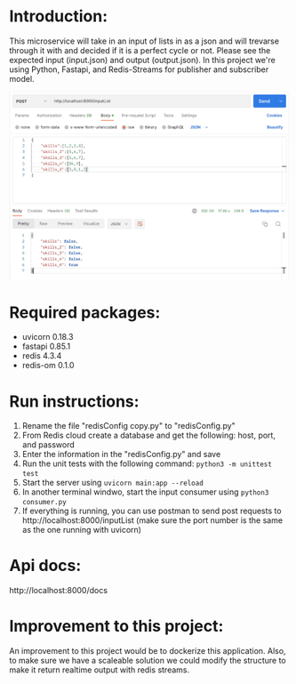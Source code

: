 # Introduction:
This microservice will take in an input of lists in as a json and will trevarse through it with and decided if it is a perfect cycle or not. Please see the expected input (input.json) and output (output.json). In this project we're using Python, Fastapi, and Redis-Streams for publisher and subscriber model.

![Post man image](/imgs/postman.png)

# Required packages:
- uvicorn 0.18.3
- fastapi 0.85.1
- redis 4.3.4
- redis-om 0.1.0

# Run instructions:
1. Rename the file "redisConfig copy.py" to "redisConfig.py"
2. From Redis cloud create a database and get the following: host, port, and password
3. Enter the information in the "redisConfig.py" and save
4. Run the unit tests with the following command: `python3 -m unittest test`
5. Start the server using `uvicorn main:app --reload`
6. In another terminal windwo, start the input consumer using `python3 consumer.py`
7. If everything is running, you can use postman to send post requests to http://localhost:8000/inputList (make sure the port number is the same as the one running with uvicorn)


# Api docs:
http://localhost:8000/docs

# Improvement to this project:
An improvement to this project would be to dockerize this application. Also, to make sure we have a scaleable solution we could modify the structure to make it return realtime output with redis streams. 
